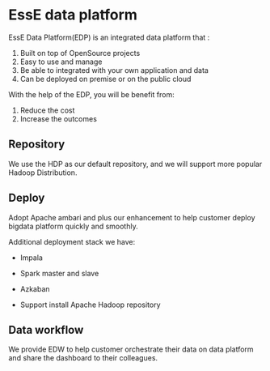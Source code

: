 # EssE data platform

EssE Data Platform(EDP) is an integrated data platform that :

1. Built on top of OpenSource projects  
2. Easy to use and manage 
3. Be able to integrated with your own application and data
4. Can be deployed on premise or on the public cloud


With the help of the EDP, you will be benefit from:

1. Reduce the cost 
2. Increase the outcomes 


## Repository

We use the HDP as our default repository, and we will support more popular Hadoop Distribution.

## Deploy

Adopt Apache ambari and plus our enhancement to help customer deploy bigdata platform quickly and smoothly.

Additional deployment stack we have:

* Impala

* Spark master and slave

* Azkaban

* Support install Apache Hadoop repository

## Data workflow

We provide EDW to help customer orchestrate their data on data platform and share the dashboard to their colleagues.

